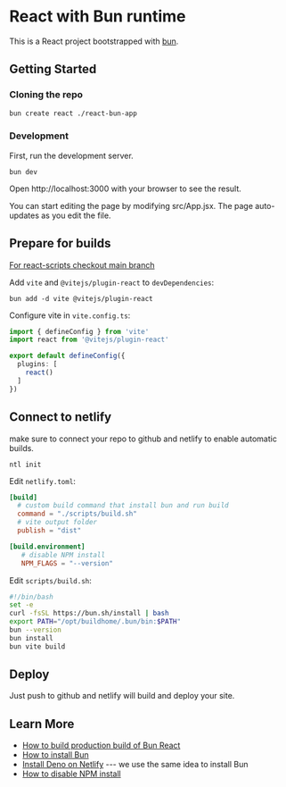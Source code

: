 # React with Bun runtime

This is a React project bootstrapped with [bun](https://bun.sh/).

## Getting Started

### Cloning the repo

```sh
bun create react ./react-bun-app
```

### Development

First, run the development server.

```
bun dev
```

Open http://localhost:3000 with your browser to see the result.

You can start editing the page by modifying src/App.jsx. The page auto-updates as you edit the file.

## Prepare for builds

[For react-scripts checkout main branch](https://github.com/JLarky/bun-netlify/tree/main)

Add `vite` and `@vitejs/plugin-react` to `devDependencies`:

```
bun add -d vite @vitejs/plugin-react
```

Configure vite in `vite.config.ts`:

```ts
import { defineConfig } from 'vite'
import react from '@vitejs/plugin-react'

export default defineConfig({
  plugins: [
    react()
  ]
})
```

## Connect to netlify

make sure to connect your repo to github and netlify to enable automatic builds.

```
ntl init
```

Edit `netlify.toml`:

```toml
[build]
  # custom build command that install bun and run build
  command = "./scripts/build.sh"
  # vite output folder
  publish = "dist"

[build.environment]
   # disable NPM install
   NPM_FLAGS = "--version"
```

Edit `scripts/build.sh`:

```sh
#!/bin/bash
set -e
curl -fsSL https://bun.sh/install | bash
export PATH="/opt/buildhome/.bun/bin:$PATH"
bun --version
bun install
bun vite build
```

## Deploy

Just push to github and netlify will build and deploy your site.

## Learn More

- [How to build production build of Bun React](https://dev.to/ashirbadgudu/create-a-react-app-with-bun-125o)
- [How to install Bun](https://bun.sh/)
- [Install Deno on Netlify](https://dbushell.com/2021/07/22/netlify-deno-builds/) --- we use the same idea to install Bun
- [How to disable NPM install](https://answers.netlify.com/t/prevent-npm-from-running-on-deploy/66882/3)
